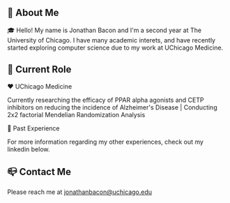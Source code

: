 


## :rocket: About Me
 
:mortar_board: Hello! My name is Jonathan Bacon and I'm a second year at The University of Chicago. I have many academic interets, and have recently started exploring computer science due to my work at UChicago Medicine. 

## :stars: Current Role
:hearts: UChicago Medicine

Currently researching the efficacy of PPAR alpha agonists and CETP inhibitors on reducing the incidence of Alzheimer's Disease | Conducting 2x2 factorial Mendelian Randomization Analysis 

:sparkler: Past Experience

For more information regarding my other experiences, check out my linkedin below. <br> [![<LinkedIn>](https://img.shields.io/badge/LinkedIn-0072b1?style=for-the-badge&logo=LinkedIn&logoColor=white)](https://www.linkedin.com/in/jonathan-bacon-9601b9189/)
## :mailbox_closed: Contact Me ##
Please reach me at jonathanbacon@uchicago.edu
